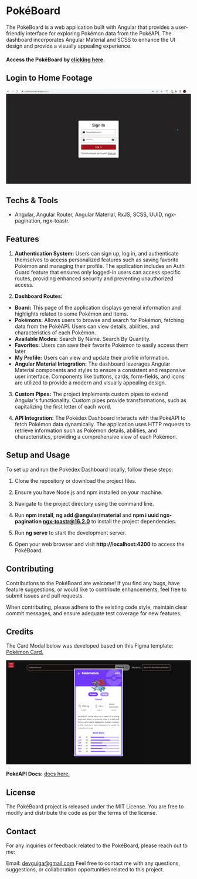 # PokéBoard

The PokéBoard is a web application built with Angular that provides a user-friendly interface for exploring Pokémon data from the PokéAPI. The dashboard incorporates Angular Material and SCSS to enhance the UI design and provide a visually appealing experience.

#### Access the PokéBoard by [clicking here](https://pokeboard.vercel.app).

## Login to Home Footage

<img src="src/assets/gifs/pokeBoard-presentation.gif" alt="Login to Home GIF" />

## Techs & Tools

- Angular, Angular Router, Angular Material, RxJS, SCSS, UUID, ngx-pagination, ngx-toastr.

## Features

1. **Authentication System:** Users can sign up, log in, and authenticate themselves to access personalized features such as saving favorite Pokémon and managing their profile. The application includes an Auth Guard feature that ensures only logged-in users can access specific routes, providing enhanced security and preventing unauthorized access.

2. **Dashboard Routes:**

- **Board:** This page of the application displays general information and highlights related to some Pokémon and Items.
- **Pokémons:** Allows users to browse and search for Pokémon, fetching data from the PokéAPI. Users can view details, abilities, and characteristics of each Pokémon.
- **Available Modes:**
  Search By Name.
  Search By Quantity.
- **Favorites:** Users can save their favorite Pokémon to easily access them later.
- **My Profile:** Users can view and update their profile information.
- **Angular Material Integration:** The dashboard leverages Angular Material components and styles to ensure a consistent and responsive user interface. Components like buttons, cards, form-fields, and icons are utilized to provide a modern and visually appealing design.

3. **Custom Pipes:** The project implements custom pipes to extend Angular's functionality. Custom pipes provide transformations, such as capitalizing the first letter of each word.

4. **API Integration:** The Pokédex Dashboard interacts with the PokéAPI to fetch Pokémon data dynamically. The application uses HTTP requests to retrieve information such as Pokémon details, abilities, and characteristics, providing a comprehensive view of each Pokémon.

## Setup and Usage

To set up and run the Pokédex Dashboard locally, follow these steps:

1. Clone the repository or download the project files.

2. Ensure you have Node.js and npm installed on your machine.

3. Navigate to the project directory using the command line.

4. Run **npm install**, **ng add @angular/material** and **npm i uuid ngx-pagination ngx-toastr@16.2.0** to install the project dependencies.

5. Run **ng serve** to start the development server.

6. Open your web browser and visit **http://localhost:4200** to access the PokéBoard.

## Contributing

Contributions to the PokéBoard are welcome! If you find any bugs, have feature suggestions, or would like to contribute enhancements, feel free to submit issues and pull requests.

When contributing, please adhere to the existing code style, maintain clear commit messages, and ensure adequate test coverage for new features.

## Credits

The Card Modal below was developed based on this Figma template: [Pokémon Card.](<https://www.figma.com/file/bC2qf6Vwwk2hXEyGKRfajL/Pok%C3%A9dex-(Community)?type=design&node-id=0-1&mode=design>)

<img src="src/assets/img/card-modal.png" alt="Card Modal" />

**PokéAPI Docs:** [docs here.](https://pokeapi.co/docs/v2)

## License

The PokéBoard project is released under the MIT License. You are free to modify and distribute the code as per the terms of the license.

## Contact

For any inquiries or feedback related to the PokéBoard, please reach out to me:

Email: devguiga@gmail.com
Feel free to contact me with any questions, suggestions, or collaboration opportunities related to this project.
